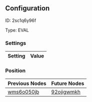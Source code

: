 # <nil>
## Configuration
ID:  2sc1q6y96f

Type: EVAL 


### Settings
| Setting | Value  |
| :------------------------ | ---------------------------------------- |
 




### Position
| Previous Nodes | Future Nodes |
| :------------- | ------------ |
| [wms6o050jb](./wms6o050jb.md) | [92ojigwmkh](./92ojigwmkh.md) |